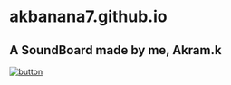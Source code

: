 # akbanana7.github.io
## A SoundBoard made by me, Akram.k
[![button](https://encrypted-tbn0.gstatic.com/images?q=tbn:ANd9GcSue2haC5qdv7_fg6d8LvAq7PKfZwqWJ5Bx5ctyDs0Pl6I-o7TG9YdpWG_tywzbrUbNX8g:https://staticg.sportskeeda.com/editor/2023/02/a7227-16752447762662-1920.jpg&usqp=CAU)](https://github.com/akbanana7/akbanana7.github.io/blob/main/Rizz-sounds-djlunatique.com.mp3)
